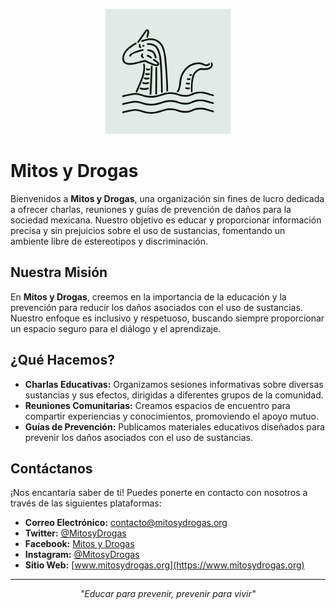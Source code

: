 <p align="center">
  <img src="logo.png" alt="Mitos y Drogas Logo" width="200"/>
</p>

# Mitos y Drogas

Bienvenidos a **Mitos y Drogas**, una organización sin fines de lucro dedicada a ofrecer charlas, reuniones y guías de prevención de daños para la sociedad mexicana. Nuestro objetivo es educar y proporcionar información precisa y sin prejuicios sobre el uso de sustancias, fomentando un ambiente libre de estereotipos y discriminación.

## Nuestra Misión

En **Mitos y Drogas**, creemos en la importancia de la educación y la prevención para reducir los daños asociados con el uso de sustancias. Nuestro enfoque es inclusivo y respetuoso, buscando siempre proporcionar un espacio seguro para el diálogo y el aprendizaje.

## ¿Qué Hacemos?

- **Charlas Educativas:** Organizamos sesiones informativas sobre diversas sustancias y sus efectos, dirigidas a diferentes grupos de la comunidad.
- **Reuniones Comunitarias:** Creamos espacios de encuentro para compartir experiencias y conocimientos, promoviendo el apoyo mutuo.
- **Guías de Prevención:** Publicamos materiales educativos diseñados para prevenir los daños asociados con el uso de sustancias.

## Contáctanos

¡Nos encantaría saber de ti! Puedes ponerte en contacto con nosotros a través de las siguientes plataformas:

- **Correo Electrónico:** [contacto@mitosydrogas.org](mailto:contacto@mitosydrogas.org)
- **Twitter:** [@MitosyDrogas](https://twitter.com/MitosyDrogas)
- **Facebook:** [Mitos y Drogas](https://facebook.com/MitosyDrogas)
- **Instagram:** [@MitosyDrogas](https://instagram.com/MitosyDrogas)
- **Sitio Web:** [www.mitosydrogas.org](https://www.mitosydrogas.org)

---

<p align="center">
  <i>"Educar para prevenir, prevenir para vivir"</i>
</p>
